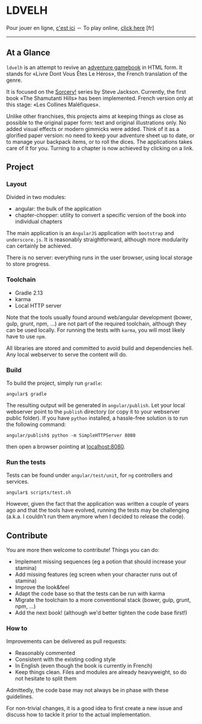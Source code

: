 # LDVELH

Pour jouer en ligne, [c'est ici](http://ldvelh.ackx.net) － To play online, [click here](http://ldvelh.ackx.net) \[fr\]

___

## At a Glance

`ldvelh` is an attempt to revive an [adventure gamebook](https://en.wikipedia.org/wiki/Gamebook#Adventure_gamebooks) in HTML form. It stands for «Livre Dont Vous Êtes Le Héros», the French translation of the genre.

It is focused on the [Sorcery!](https://en.wikipedia.org/wiki/Sorcery!) series by Steve Jackson. Currently, the first book «The Shamutanti Hills» has been implemented. French version only at this stage: «Les Collines Maléfiques».

Unlike other franchises, this projects aims at keeping things as close as possible to the original paper form: text and original illustrations only. No added visual effects or modern gimmicks were added. Think of it as a glorified paper version: no need to keep your adventure sheet up to date, or to manage your backpack items, or to roll the dices. The applications takes care of it for you. Turning to a chapter is now achieved by clicking on a link.

## Project

### Layout

Divided in two modules:

* angular: the bulk of the application
* chapter-chopper: utility to convert a specific version of the book into individual chapters

The main application is an `AngularJS` application with `bootstrap` and `underscore.js`. It is reasonably straightforward, although more modularity can certainly be achieved.

There is no server: everything runs in the user browser, using local storage to store progress.

### Toolchain

* Gradle 2.13
* karma
* Local HTTP server

Note that the tools usually found around web/angular development (bower, gulp, grunt, npm, ...) are not part of the required toolchain, although they can be used locally. For running the tests with `karma`, you will most likely have to use `npm`.

All libraries are stored and committed to avoid build and dependencies hell. Any local webserver to serve the content will do.

### Build

To build the project, simply run `gradle`:

    angular$ gradle

The resulting output will be generated in `angular/publish`. Let your local webserver point to the `publish` directory (or copy it to your webserver public folder). If you have `python` installed, a hassle-free solution is to run the following command:

    angular/publish$ python -m SimpleHTTPServer 8080

then open a browser pointing at [localhost:8080](http://localhost:8080).

### Run the tests

Tests can be found under `angular/test/unit`, for `ng` controllers and services.

    angular$ scripts/test.sh

However, given the fact that the application was written a couple of years ago and that the tools have evolved, running the tests may be challenging (a.k.a. I couldn't run them anymore when I decided to release the code).

## Contribute

You are more then welcome to contribute! Things you can do:

* Implement missing sequences (eg a potion that should increase your stamina)
* Add missing features (eg screen when your character runs out of stamina)
* Improve the look&feel
* Adapt the code base so that the tests can be run with karma
* Migrate the toolchain to a more conventional stack (bower, gulp, grunt, npm, ...)
* Add the next book! (although we'd better tighten the code base first!)

### How to

Improvements can be delivered as pull requests:

* Reasonably commented
* Consistent with the existing coding style
* In English (even though the book is currently in French)
* Keep things clean. Files and modules are already heavyweight, so do not hesitate to split them

Admittedly, the code base may not always be in phase with these guidelines.

For non-trivial changes, it is a good idea to first create a new issue and discuss how to tackle it prior to the actual implementation.
